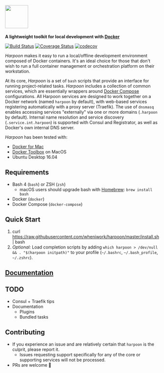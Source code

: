 # <a href='http://wheniwork.github.io/harpoon'><img src='https://cloud.githubusercontent.com/assets/202546/26421606/407b9eb8-408c-11e7-8fc4-9ed0c61afcc7.png' height='75'></a>


**A lightweight toolkit for local development with
[Docker](https://www.docker.com/)**

[![Build Status](https://travis-ci.org/wheniwork/harpoon.svg?branch=master)](https://travis-ci.org/wheniwork/harpoon)
[![Coverage Status](https://coveralls.io/repos/github/wheniwork/harpoon/badge.svg?branch=master)](https://coveralls.io/github/wheniwork/harpoon?branch=master)
[![codecov](https://codecov.io/gh/wheniwork/harpoon/branch/master/graph/badge.svg)](https://codecov.io/gh/wheniwork/harpoon)

_Harpoon_ makes it easy to run a local/offline development environment
composed of Docker containers. It's an ideal choice for those that don't
wish to run a full container management or orchestration platform on
their workstation.

At its core, _Harpoon_ is a set of `bash` scripts that provide an
interface for running project-related tasks. _Harpoon_ includes a
collection of common services, which are essentially wrappers around
[Docker Compose](https://docs.docker.com/compose/) configurations. All
Harpoon services are designed to work together on a Docker network
(named `harpoon` by default), with web-based services registering
automatically with a proxy server (Traefik). The use of `dnsmasq`
enables accessing services "externally" via one or more domains
(`.harpoon` by default). Internal name resolution and service discovery
(`.service.int.harpoon`) is supported with Consul and Registrator, as
well as Docker's own internal DNS server.

_Harpoon_ has been tested with:
* [Docker for Mac](https://www.docker.com/docker-mac)
* [Docker Toolbox](https://www.docker.com/products/docker-toolbox) on
  MacOS
* Ubuntu Desktop 16.04

## Requirements

* Bash 4 (`bash`) or ZSH (`zsh`)
  * macOS users should upgrade bash with [Homebrew](https://brew.sh/): `brew install bash`
* Docker (`docker`)
* Docker Compose (`docker-compose`)

## Quick Start

1. curl
   https://raw.githubusercontent.com/wheniwork/harpoon/master/install.sh
   | bash
2. _Optional:_ Load completion scripts by adding `which harpoon >
   /dev/null && . "$(harpoon initpath)"` to your profile (`~/.bashrc`,
   `~/.bash_profile`, `~/.zshrc`).

## [Documentation](https://wheniwork.github.io/harpoon/)

## TODO

* Consul + Traefik tips
* Documentation
  * Plugins
  * Bundled tasks

## Contributing

* If you experience an issue and are relatively certain that `harpoon`
  is the culprit, please report it.
  * Issues requesting support specifically for any of the core or
    supporting services will not be processed.
* PRs are welcome 🙂
